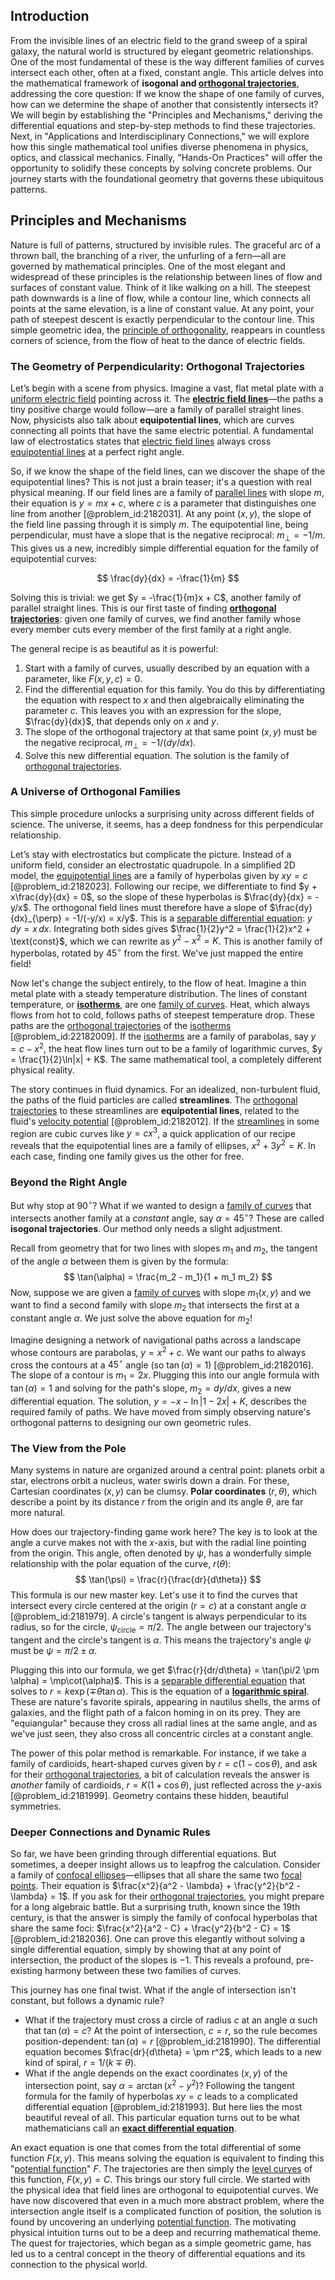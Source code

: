 ## Introduction
From the invisible lines of an electric field to the grand sweep of a spiral galaxy, the natural world is structured by elegant geometric relationships. One of the most fundamental of these is the way different families of curves intersect each other, often at a fixed, constant angle. This article delves into the mathematical framework of **isogonal and [orthogonal trajectories](@article_id:165030)**, addressing the core question: If we know the shape of one family of curves, how can we determine the shape of another that consistently intersects it? We will begin by establishing the "Principles and Mechanisms," deriving the differential equations and step-by-step methods to find these trajectories. Next, in "Applications and Interdisciplinary Connections," we will explore how this single mathematical tool unifies diverse phenomena in physics, optics, and classical mechanics. Finally, "Hands-On Practices" will offer the opportunity to solidify these concepts by solving concrete problems. Our journey starts with the foundational geometry that governs these ubiquitous patterns.

## Principles and Mechanisms

Nature is full of patterns, structured by invisible rules. The graceful arc of a thrown ball, the branching of a river, the unfurling of a fern—all are governed by mathematical principles. One of the most elegant and widespread of these principles is the relationship between lines of flow and surfaces of constant value. Think of it like walking on a hill. The steepest path downwards is a line of flow, while a contour line, which connects all points at the same elevation, is a line of constant value. At any point, your path of steepest descent is exactly perpendicular to the contour line. This simple geometric idea, the [principle of orthogonality](@article_id:153261), reappears in countless corners of science, from the flow of heat to the dance of electric fields.

### The Geometry of Perpendicularity: Orthogonal Trajectories

Let’s begin with a scene from physics. Imagine a vast, flat metal plate with a [uniform electric field](@article_id:263811) pointing across it. The **[electric field lines](@article_id:276515)**—the paths a tiny positive charge would follow—are a family of parallel straight lines. Now, physicists also talk about **equipotential lines**, which are curves connecting all points that have the same electric potential. A fundamental law of electrostatics states that [electric field lines](@article_id:276515) always cross [equipotential lines](@article_id:276389) at a perfect right angle.

So, if we know the shape of the field lines, can we discover the shape of the equipotential lines? This is not just a brain teaser; it's a question with real physical meaning. If our field lines are a family of [parallel lines](@article_id:168513) with slope $m$, their equation is $y = mx + c$, where $c$ is a parameter that distinguishes one line from another [@problem_id:2182031]. At any point $(x, y)$, the slope of the field line passing through it is simply $m$. The equipotential line, being perpendicular, must have a slope that is the negative reciprocal: $m_{\perp} = -1/m$. This gives us a new, incredibly simple differential equation for the family of equipotential curves:

$$
\frac{dy}{dx} = -\frac{1}{m}
$$

Solving this is trivial: we get $y = -\frac{1}{m}x + C$, another family of parallel straight lines. This is our first taste of finding **[orthogonal trajectories](@article_id:165030)**: given one family of curves, we find another family whose every member cuts every member of the first family at a right angle.

The general recipe is as beautiful as it is powerful:
1.  Start with a family of curves, usually described by an equation with a parameter, like $F(x, y, c) = 0$.
2.  Find the differential equation for this family. You do this by differentiating the equation with respect to $x$ and then algebraically eliminating the parameter $c$. This leaves you with an expression for the slope, $\frac{dy}{dx}$, that depends only on $x$ and $y$.
3.  The slope of the orthogonal trajectory at that same point $(x, y)$ must be the negative reciprocal, $m_{\perp} = -1 / (dy/dx)$.
4.  Solve this new differential equation. The solution is the family of [orthogonal trajectories](@article_id:165030).

### A Universe of Orthogonal Families

This simple procedure unlocks a surprising unity across different fields of science. The universe, it seems, has a deep fondness for this perpendicular relationship.

Let’s stay with electrostatics but complicate the picture. Instead of a uniform field, consider an electrostatic quadrupole. In a simplified 2D model, the [equipotential lines](@article_id:276389) are a family of hyperbolas given by $xy = c$ [@problem_id:2182023]. Following our recipe, we differentiate to find $y + x\frac{dy}{dx} = 0$, so the slope of these hyperbolas is $\frac{dy}{dx} = -y/x$. The orthogonal field lines must therefore have a slope of $\frac{dy}{dx}_{\perp} = -1/(-y/x) = x/y$. This is a [separable differential equation](@article_id:169405): $y\,dy = x\,dx$. Integrating both sides gives $\frac{1}{2}y^2 = \frac{1}{2}x^2 + \text{const}$, which we can rewrite as $y^2 - x^2 = K$. This is another family of hyperbolas, rotated by $45^\circ$ from the first. We've just mapped the entire field!

Now let's change the subject entirely, to the flow of heat. Imagine a thin metal plate with a steady temperature distribution. The lines of constant temperature, or **[isotherms](@article_id:151399)**, are one [family of curves](@article_id:168658). Heat, which always flows from hot to cold, follows paths of steepest temperature drop. These paths are the [orthogonal trajectories](@article_id:165030) of the [isotherms](@article_id:151399) [@problem_id:22182009]. If the [isotherms](@article_id:151399) are a family of parabolas, say $y = c - x^2$, the heat flow lines turn out to be a family of logarithmic curves, $y = \frac{1}{2}\ln|x| + K$. The same mathematical tool, a completely different physical reality.

The story continues in fluid dynamics. For an idealized, non-turbulent fluid, the paths of the fluid particles are called **streamlines**. The [orthogonal trajectories](@article_id:165030) to these streamlines are **equipotential lines**, related to the fluid's [velocity potential](@article_id:262498) [@problem_id:2182012]. If the [streamlines](@article_id:266321) in some region are cubic curves like $y = cx^3$, a quick application of our recipe reveals that the equipotential lines are a family of ellipses, $x^2 + 3y^2 = K$. In each case, finding one family gives us the other for free.

### Beyond the Right Angle

But why stop at $90^\circ$? What if we wanted to design a [family of curves](@article_id:168658) that intersects another family at a *constant* angle, say $\alpha = 45^\circ$? These are called **isogonal trajectories**. Our method only needs a slight adjustment.

Recall from geometry that for two lines with slopes $m_1$ and $m_2$, the tangent of the angle $\alpha$ between them is given by the formula:
$$
\tan(\alpha) = \frac{m_2 - m_1}{1 + m_1 m_2}
$$
Now, suppose we are given a [family of curves](@article_id:168658) with slope $m_1(x, y)$ and we want to find a second family with slope $m_2$ that intersects the first at a constant angle $\alpha$. We just solve the above equation for $m_2$!

Imagine designing a network of navigational paths across a landscape whose contours are parabolas, $y = x^2 + c$. We want our paths to always cross the contours at a $45^\circ$ angle (so $\tan(\alpha)=1$) [@problem_id:2182016]. The slope of a contour is $m_1 = 2x$. Plugging this into our angle formula with $\tan(\alpha)=1$ and solving for the path's slope, $m_2 = dy/dx$, gives a new differential equation. The solution, $y = -x - \ln|1 - 2x| + K$, describes the required family of paths. We have moved from simply observing nature's orthogonal patterns to designing our own geometric rules.

### The View from the Pole

Many systems in nature are organized around a central point: planets orbit a star, electrons orbit a nucleus, water swirls down a drain. For these, Cartesian coordinates $(x, y)$ can be clumsy. **Polar coordinates** $(r, \theta)$, which describe a point by its distance $r$ from the origin and its angle $\theta$, are far more natural.

How does our trajectory-finding game work here? The key is to look at the angle a curve makes not with the $x$-axis, but with the radial line pointing from the origin. This angle, often denoted by $\psi$, has a wonderfully simple relationship with the polar equation of the curve, $r(\theta)$:
$$
\tan(\psi) = \frac{r}{\frac{dr}{d\theta}}
$$
This formula is our new master key. Let's use it to find the curves that intersect every circle centered at the origin ($r = c$) at a constant angle $\alpha$ [@problem_id:2181979]. A circle's tangent is always perpendicular to its radius, so for the circle, $\psi_{\text{circle}} = \pi/2$. The angle between our trajectory's tangent and the circle's tangent is $\alpha$. This means the trajectory's angle $\psi$ must be $\psi = \pi/2 \pm \alpha$.

Plugging this into our formula, we get $\frac{r}{dr/d\theta} = \tan(\pi/2 \pm \alpha) = \mp\cot(\alpha)$. This is a [separable differential equation](@article_id:169405) that solves to $r = k \exp(\mp \theta \tan\alpha)$. This is the equation of a **[logarithmic spiral](@article_id:171977)**. These are nature's favorite spirals, appearing in nautilus shells, the arms of galaxies, and the flight path of a falcon homing in on its prey. They are "equiangular" because they cross all radial lines at the same angle, and as we've just seen, they also cross all concentric circles at a constant angle.

The power of this polar method is remarkable. For instance, if we take a family of cardioids, heart-shaped curves given by $r = c(1 - \cos\theta)$, and ask for their [orthogonal trajectories](@article_id:165030), a bit of calculation reveals the answer is *another* family of cardioids, $r = K(1 + \cos\theta)$, just reflected across the $y$-axis [@problem_id:2181999]. Geometry contains these hidden, beautiful symmetries.

### Deeper Connections and Dynamic Rules

So far, we have been grinding through differential equations. But sometimes, a deeper insight allows us to leapfrog the calculation. Consider a family of [confocal ellipses](@article_id:182284)—ellipses that all share the same two [focal points](@article_id:198722). Their equation is $\frac{x^2}{a^2 - \lambda} + \frac{y^2}{b^2 - \lambda} = 1$. If you ask for their [orthogonal trajectories](@article_id:165030), you might prepare for a long algebraic battle. But a surprising truth, known since the 19th century, is that the answer is simply the family of confocal hyperbolas that share the same foci: $\frac{x^2}{a^2 - C} + \frac{y^2}{b^2 - C} = 1$ [@problem_id:2182036]. One can prove this elegantly without solving a single differential equation, simply by showing that at any point of intersection, the product of the slopes is $-1$. This reveals a profound, pre-existing harmony between these two families of curves.

This journey has one final twist. What if the angle of intersection isn't constant, but follows a dynamic rule?
*   What if the trajectory must cross a circle of radius $c$ at an angle $\alpha$ such that $\tan(\alpha) = c$? At the point of intersection, $c=r$, so the rule becomes position-dependent: $\tan(\alpha) = r$ [@problem_id:2181990]. The differential equation becomes $\frac{dr}{d\theta} = \pm r^2$, which leads to a new kind of spiral, $r = 1/(k \mp \theta)$.
*   What if the angle depends on the exact coordinates $(x,y)$ of the intersection point, say $\alpha = \arctan(x^2 - y^2)$? Following the tangent formula for the family of hyperbolas $xy=c$ leads to a complicated differential equation [@problem_id:2181993]. But here lies the most beautiful reveal of all. This particular equation turns out to be what mathematicians call an **[exact differential equation](@article_id:275911)**.

An exact equation is one that comes from the total differential of some function $F(x, y)$. This means solving the equation is equivalent to finding this "[potential function](@article_id:268168)" $F$. The trajectories are then simply the [level curves](@article_id:268010) of this function, $F(x, y) = C$. This brings our story full circle. We started with the physical idea that field lines are orthogonal to equipotential curves. We have now discovered that even in a much more abstract problem, where the intersection angle itself is a complicated function of position, the solution is found by uncovering an underlying [potential function](@article_id:268168). The motivating physical intuition turns out to be a deep and recurring mathematical theme. The quest for trajectories, which began as a simple geometric game, has led us to a central concept in the theory of differential equations and its connection to the physical world.
